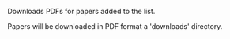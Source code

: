 Downloads PDFs for papers added to the list.

Papers will be downloaded in PDF format a 'downloads' directory.